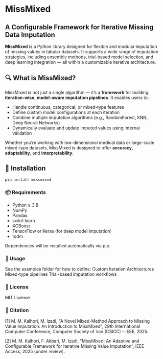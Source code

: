 # MissMixed

## A Configurable Framework for Iterative Missing Data Imputation

**MissMixed** is a Python library designed for flexible and modular imputation of missing values in tabular datasets. It supports a wide range of imputation strategies, including ensemble methods, trial-based model selection, and deep learning integration — all within a customizable iterative architecture.

## 🔍 What is MissMixed?

MissMixed is not just a single algorithm — it’s a **framework** for building **iteration-wise, model-aware imputation pipelines**. It enables users to:

- Handle continuous, categorical, or mixed-type features
- Define custom model configurations at each iteration
- Combine multiple imputation algorithms (e.g., RandomForest, KNN, Deep Neural Networks)
- Dynamically evaluate and update imputed values using internal validation

Whether you’re working with low-dimensional medical data or large-scale mixed-type datasets, MissMixed is designed to offer **accuracy**, **adaptability**, and **interpretability**.

## 🚀 Installation

```bash
pip install missmixed
```

### 📦 Requirements

- Python ≥ 3.8
- NumPy
- Pandas
- scikit-learn
- XGBoost
- TensorFlow or Keras (for deep model imputation)
- tqdm

Dependencies will be installed automatically via pip.

### 📖 Usage

See the examples folder for how to define:
Custom Iteration Architectures
Mixed-type pipelines
Trial-based imputation workflows

### 📄 License

MIT License


### 📣 Citation

[1] M. M. Kalhori, M. Izadi, “A Novel Mixed-Method Approach to Missing Value Imputation: An Introduction to MissMixed”, 29th International Computer Conference, Computer Society of Iran (CSICC) – IEEE, 2025.

[2] M. M. Kalhori, F. Akbari, M. Izadi, “MissMixed: An Adaptive and Configurable Framework for Iterative Missing Value Imputation”, IEEE Access, 2025 (under review).
